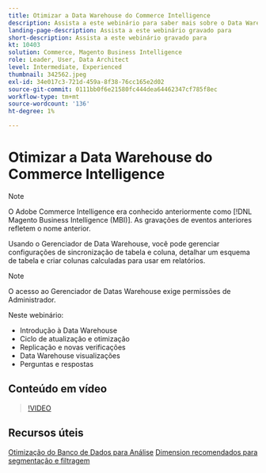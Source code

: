 ```yaml
---
title: Otimizar a Data Warehouse do Commerce Intelligence
description: Assista a este webinário para saber mais sobre o Data Warehouse Manager.
landing-page-description: Assista a este webinário gravado para
short-description: Assista a este webinário gravado para
kt: 10403
solution: Commerce, Magento Business Intelligence
role: Leader, User, Data Architect
level: Intermediate, Experienced
thumbnail: 342562.jpeg
exl-id: 34e017c3-721d-459a-8f38-76cc165e2d02
source-git-commit: 0111bb0f6e21580fc444dea64462347cf785f8ec
workflow-type: tm+mt
source-wordcount: '136'
ht-degree: 1%

---
```


# Otimizar a Data Warehouse do Commerce Intelligence

>[!NOTE]
>
>O Adobe Commerce Intelligence era conhecido anteriormente como [!DNL Magento Business Intelligence (MBI)]. As gravações de eventos anteriores refletem o nome anterior.

Usando o Gerenciador de Data Warehouse, você pode gerenciar configurações de sincronização de tabela e coluna, detalhar um esquema de tabela e criar colunas calculadas para usar em relatórios.

>[!NOTE]
>
>O acesso ao Gerenciador de Datas Warehouse exige permissões de Administrador.

Neste webinário:

- Introdução à Data Warehouse
- Ciclo de atualização e otimização
- Replicação e novas verificações
- Data Warehouse visualizações
- Perguntas e respostas

## Conteúdo em vídeo

>[!VIDEO](https://video.tv.adobe.com/v/342562?quality=12&learn=on)

## Recursos úteis

[Otimização do Banco de Dados para Análise](https://experienceleague.adobe.com/docs/commerce-business-intelligence/mbi/best-practices/data/opt-db-analysis.html)
[Dimension recomendados para segmentação e filtragem](https://experienceleague.adobe.com/docs/commerce-business-intelligence/mbi/best-practices/data/segment-filter.html)
